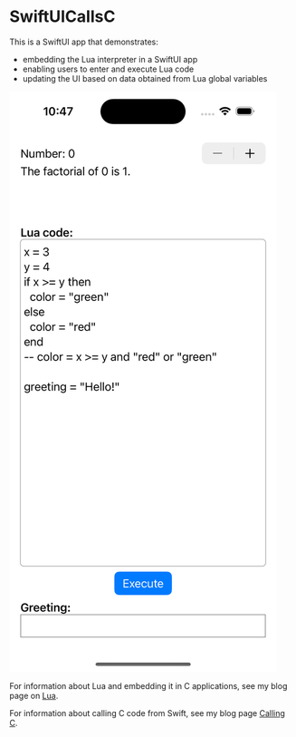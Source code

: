 # SwiftUICallsC

This is a SwiftUI app that demonstrates:

- embedding the Lua interpreter in a SwiftUI app
- enabling users to enter and execute Lua code
- updating the UI based on data obtained from Lua global variables

<img alt="app screenshot" src="./SwiftUICallsC.png" />

For information about Lua and embedding it in C applications,
see my blog page on [Lua](https://mvolkmann.github.io/blog/topics/#/blog/lua/).

For information about calling C code from Swift, see my blog page
[Calling C](https://mvolkmann.github.io/blog/topics/#/blog/swift/CallingC/).
